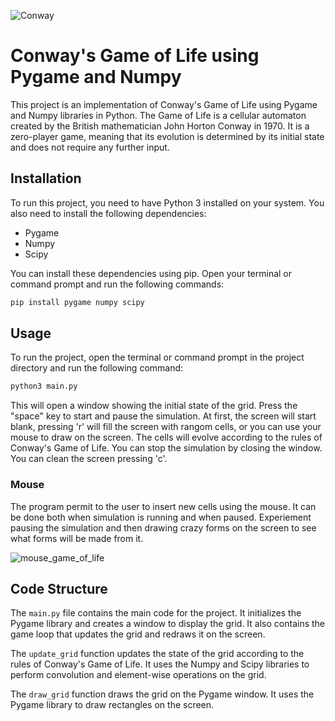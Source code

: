 ![Conway](https://user-images.githubusercontent.com/95108526/229960089-4e04394c-61a1-47b3-acfa-5d54c9ea20ca.PNG)

# Conway's Game of Life using Pygame and Numpy

This project is an implementation of Conway's Game of Life using Pygame and Numpy libraries in Python. The Game of Life is a cellular automaton created by the British mathematician John Horton Conway in 1970. It is a zero-player game, meaning that its evolution is determined by its initial state and does not require any further input.

## Installation

To run this project, you need to have Python 3 installed on your system. You also need to install the following dependencies:

- Pygame
- Numpy
- Scipy

You can install these dependencies using pip. Open your terminal or command prompt and run the following commands:

```sh
pip install pygame numpy scipy
```
## Usage

To run the project, open the terminal or command prompt in the project directory and run the following command:

```sh
python3 main.py
```
This will open a window showing the initial state of the grid. Press the "space" key to start and pause the simulation. At first, the screen will start blank, pressing 'r' will fill the screen with rangom cells, or you can use your mouse to draw on the screen. The cells will evolve according to the rules of Conway's Game of Life. You can stop the simulation by closing the window. You can clean the screen pressing 'c'.

### Mouse

The program permit to the user to insert new cells using the mouse. It can be done both when simulation is running and when paused. Experiement pausing the simulation and then drawing crazy forms on the screen to see what forms will be made from it.

![mouse_game_of_life](https://user-images.githubusercontent.com/95108526/229960132-6ca1fa20-adb9-4d38-a27f-3e21c776e1b3.PNG)

## Code Structure

The `main.py` file contains the main code for the project. It initializes the Pygame library and creates a window to display the grid. It also contains the game loop that updates the grid and redraws it on the screen.

The `update_grid` function updates the state of the grid according to the rules of Conway's Game of Life. It uses the Numpy and Scipy libraries to perform convolution and element-wise operations on the grid.

The `draw_grid` function draws the grid on the Pygame window. It uses the Pygame library to draw rectangles on the screen.
